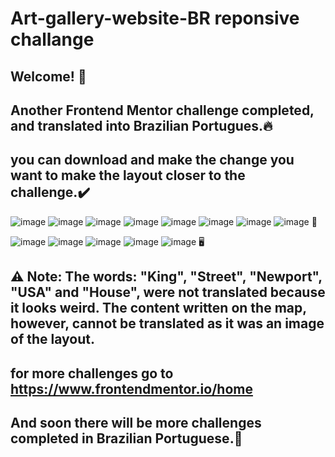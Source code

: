 # Art-gallery-website-BR reponsive challange
## Welcome! 👋
## Another Frontend Mentor challenge completed, and translated into Brazilian Portugues.🔥
## you can download and make the change you want to make the layout closer to the challenge.✔️
![image](https://user-images.githubusercontent.com/94203956/192115446-bdc3a516-43db-46d0-9af1-b08bafdd98ae.png)
![image](https://user-images.githubusercontent.com/94203956/192115471-014b8315-3786-44cc-9309-66425f21a84b.png)
![image](https://user-images.githubusercontent.com/94203956/192115509-d0625349-a1bb-48ff-bbe8-9106a1562a20.png)
![image](https://user-images.githubusercontent.com/94203956/192115528-3753ae0d-e69f-4d2f-9b35-18907882a490.png)
![image](https://user-images.githubusercontent.com/94203956/192115548-7ccf577d-d13b-4364-a3ac-5855d1af230b.png)
![image](https://user-images.githubusercontent.com/94203956/192115570-bbb64bd9-719f-423e-a4c0-5e18c28ccdc9.png)
![image](https://user-images.githubusercontent.com/94203956/192115580-78664a37-6a7c-4baf-8838-86c2ae38424d.png)
![image](https://user-images.githubusercontent.com/94203956/192115598-a28a3518-30cb-44a2-8770-48726dd27157.png) 📱

![image](https://user-images.githubusercontent.com/94203956/192115618-4dd8ff94-6962-4c7e-a298-068b4df3a9d7.png)
![image](https://user-images.githubusercontent.com/94203956/192115633-6f7a6b1c-8487-4582-a676-7cd252be0e9f.png)
![image](https://user-images.githubusercontent.com/94203956/192115649-6a9454c4-eb02-4091-b4a8-158003e3f0c5.png)
![image](https://user-images.githubusercontent.com/94203956/192115670-72967cd0-bdb2-4e15-a07d-4c879e3155c1.png)
![image](https://user-images.githubusercontent.com/94203956/192115680-0eb9c8dd-a9be-4b15-8e02-656c365e6e36.png) 🖥️

## ⚠️ Note: The words: "King", "Street", "Newport", "USA" and "House", were not translated because it looks weird. The content written on the map, however, cannot be translated as it was an image of the layout.
## for more challenges go to https://www.frontendmentor.io/home
## And soon there will be more challenges completed in Brazilian Portuguese.💪

